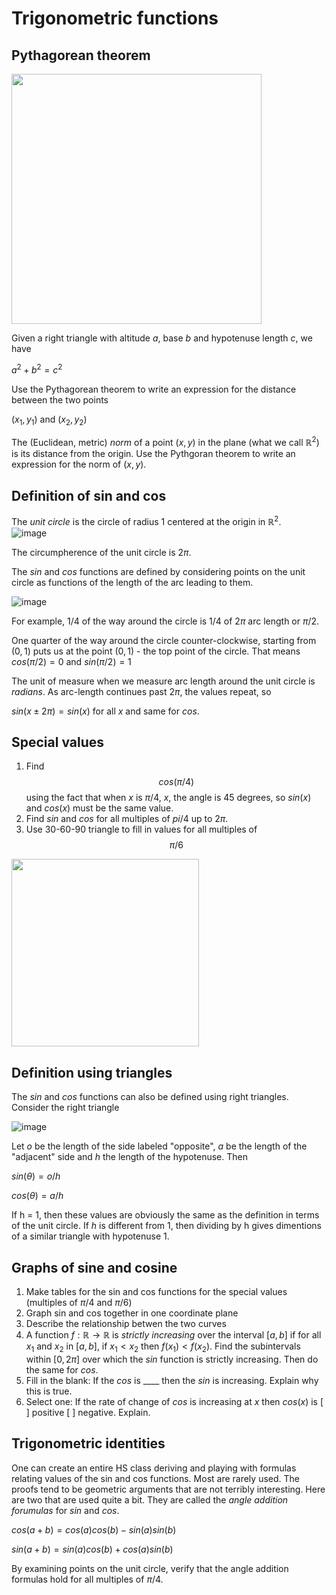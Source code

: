 # Trigonometric functions
## Pythagorean theorem

<img src=https://miro.medium.com/v2/resize:fit:923/1*SsN2DG__Z5DyOI0uf7hbwQ.png width=400>

Given a right triangle with altitude $a$, base $b$ and hypotenuse length $c$, we have

$a^2 + b^2 = c^2$

Use the Pythagorean theorem to write an expression for the distance between the two points

$(x_1, y_1)$ and $(x_2,y_2)$

The (Euclidean, metric) *norm* of a point $(x, y)$ in the plane (what we call $\mathbb{R}^2$) is its distance from the origin.
Use the Pythgoran theorem to write an expression for the norm of $(x,y)$.

## Definition of sin and cos
The *unit circle* is the circle of radius $1$ centered at the origin in $\mathbb{R}^2$.  
![image](https://www.mathsisfun.com/geometry/images/unit-circle.svg)

The circumpherence of the unit circle is $2\pi$. 

The $sin$ and $cos$ functions are defined by considering points on the unit circle as functions of the length of the arc leading to them.

![image](https://d18l82el6cdm1i.cloudfront.net/uploads/hZzzziI3DV-sin-cos01.gif)

For example, $1/4$ of the way around the circle is $1/4$ of $2\pi$ arc length or $\pi/2$. 

One quarter of the way around the circle counter-clockwise, starting from $(0,1)$ puts us at the point $(0, 1)$ - the top point of the circle.
That means $cos(\pi/2) = 0$ and $sin(\pi/2) = 1$  

The unit of measure when we measure arc length around the unit circle is *radians*.  As arc-length continues past $2\pi$, the values repeat, so

$sin(x \pm 2\pi) = sin(x)$ for all $x$ and same for $cos$. 

## Special values
 1. Find $$cos(\pi/4)$$ using the fact that when $x$ is $\pi/4$, $x$, the angle is 45 degrees, so $sin(x)$ and $cos(x)$ must be the same value.
 2. Find $sin$ and $cos$ for all multiples of $pi/4$ up to $2\pi$.
 3. Use 30-60-90 triangle to fill in values for all multiples of $$\pi/6$$
 <img src=https://lh4.googleusercontent.com/proxy/FwbSjQ5oGYt4QGbOzSuIOWJ8EX5XGbM45ss6BMCF1TSNTbBcXgT5Lo-Q87bBHYnovSB-9fh9QAuAXVLPBAo8x6h7nkONLoTMVc5Bc-Zbz69j4_oY8vn2L9EQUv-qgHUyAx0 width = 300>

## Definition using triangles
The $sin$ and $cos$ functions can also be defined using right triangles. Consider the right triangle

![image](https://github.com/user-attachments/assets/93e1bc79-481e-4a7b-96e9-14a188fc3f34)

Let $o$ be the length of the side labeled "opposite", $a$ be the length of the "adjacent" side and $h$ the length of the hypotenuse. Then

$sin(\theta) = o / h$

$cos(\theta) = a / h$

If h = 1, then these values are obviously the same as the definition in terms of the unit circle.  If $h$ is different from $1$, then dividing by h gives dimentions of a similar triangle with hypotenuse 1.

## Graphs of sine and cosine
 1. Make tables for the sin and cos functions for the special values (multiples of $\pi/4$ and $\pi/6$)
 2. Graph sin and cos together in one coordinate plane
 3. Describe the relationship betwen the two curves
 4. A function $f : \mathbb{R} \to \mathbb{R}$ is *strictly increasing* over the interval $[a,b]$ if for all $x_1$ and $x_2$ in $[a,b]$, if $x_1 < x_2$ then $f(x_1) < f(x_2)$. Find the subintervals within $[0,2\pi]$ over which the $sin$ function is strictly increasing.  Then do the same for $cos$.
 5. Fill in the blank: If the $cos$ is ____ then the $sin$ is increasing.  Explain why this is true.
 6. Select one: If the rate of change of $cos$ is increasing at $x$ then $cos(x)$ is [ ] positive [ ] negative.  Explain.

## Trigonometric identities
One can create an entire HS class deriving and playing with formulas relating values of the sin and cos functions. Most are rarely used.  The proofs tend to be geometric arguments that are not terribly interesting. Here are two that are used quite a bit. They are called the _angle addition forumulas_ for $sin$ and $cos$.

$cos(a + b) = cos(a) cos(b) - sin(a) sin(b)$

$sin(a + b) = sin(a) cos(b) + cos(a) sin(b)$

By examining points on the unit circle, verify that the angle addition formulas hold for all multiples of $\pi/4$.


